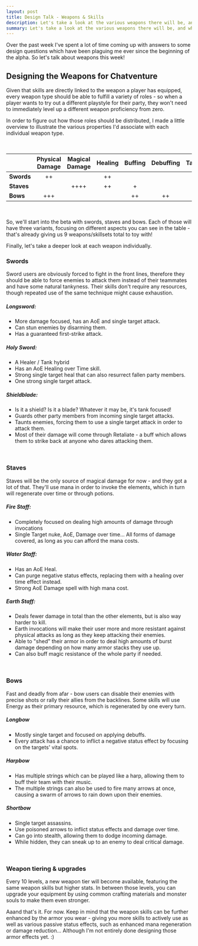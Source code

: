 ```yaml
---
layout: post
title: Design Talk - Weapons & Skills
description: Let's take a look at the various weapons there will be, and which skills they'll provide.
summary: Let's take a look at the various weapons there will be, and which skills they'll provide.
---
```


Over the past week I've spent a lot of time coming up with answers to some design questions which have been plaguing me ever since the beginning of the alpha. So let's talk about weapons this week!

## Designing the Weapons for Chatventure

Given that skills are directly linked to the weapon a player has equipped, every weapon type should be able to fulfill a variety of roles - so when a player wants to try out a different playstyle for their party, they won't need to immediately level up a different weapon proficiency from zero.

In order to figure out how those roles should be distributed, I made a little overview to illustrate the various properties I'd associate with each individual weapon type.

<br>

|             | Physical Damage | Magical Damage | Healing | Buffing | Debuffing | Tanking |
|-------------|:---------------:|:--------------:|:-------:|:-------:|:---------:|:-------:|
| **Swords**  | ++              |                | ++      |         |           | +++     |
| **Staves**  |                 | ++++           | ++      | +       |           | +       |
| **Bows**    | +++             |                |         | ++      | ++        |         |

<!--
| Hammers | +++             |                |         |         | ++        | +++     |
| Tomes   |                 | +++            | ++      | ++      | ++        |         |
| Claws   | +++             | ++             |         |         | +         | +       |
| Spears  | ++              |                |         |         | ++        | +++     |
| Knives  | +               | +              |         |         | ++++      |         |
-->

<br>

So, we'll start into the beta with swords, staves and bows. Each of those will have three variants, focusing on different aspects you can see in the table - that's already giving us 9 weapons/skillsets total to toy with!

Finally, let's take a deeper look at each weapon individually.

### Swords
Sword users are obviously forced to fight in the front lines, therefore they should be able to force enemies to attack them instead of their teammates and have some natural tankyness. Their skills don't require any resources, though repeated use of the same technique might cause exhaustion.

##### Longsword:
* More damage focused, has an AoE and single target attack.
* Can stun enemies by disarming them.
* Has a guaranteed first-strike attack.

##### Holy Sword:
* A Healer / Tank hybrid
* Has an AoE Healing over Time skill.
* Strong single target heal that can also resurrect fallen party members.
* One strong single target attack.

##### Shieldblade:
* Is it a shield? Is it a blade? Whatever it may be, it's tank focused!
* Guards other party members from incoming single target attacks.
* Taunts enemies, forcing them to use a single target attack in order to attack them.
* Most of their damage will come through Retaliate - a buff which allows them to strike back at anyone who dares attacking them.

<br>

### Staves
Staves will be the only source of magical damage for now - and they got a lot of that. They'll use mana in order to invoke the elements, which in turn will regenerate over time or through potions.

##### Fire Staff:
* Completely focused on dealing high amounts of damage through invocations
* Single Target nuke, AoE, Damage over time... All forms of damage covered, as long as you can afford the mana costs.

##### Water Staff:
* Has an AoE Heal.
* Can purge negative status effects, replacing them with a healing over time effect instead.
* Strong AoE Damage spell with high mana cost.

##### Earth Staff:
* Deals fewer damage in total than the other elements, but is also way harder to kill.
* Earth invocations will make their user more and more resistant against physical attacks as long as they keep attacking their enemies.
* Able to "shed" their armor in order to deal high amounts of burst damage depending on how many armor stacks they use up.
* Can also buff magic resistance of the whole party if needed.

<br>

### Bows
Fast and deadly from afar - bow users can disable their enemies with precise shots or rally their allies from the backlines. Some skills will use Energy as their primary resource, which is regenerated by one every turn.

##### Longbow
* Mostly single target and focused on applying debuffs.
* Every attack has a chance to inflict a negative status effect by focusing on the targets' vital spots.

##### Harpbow
* Has multiple strings which can be played like a harp, allowing them to buff their team with their music.
* The multiple strings can also be used to fire many arrows at once, causing a swarm of arrows to rain down upon their enemies.

##### Shortbow
* Single target assassins.
* Use poisoned arrows to inflict status effects and damage over time.
* Can go into stealth, allowing them to dodge incoming damage.
* While hidden, they can sneak up to an enemy to deal critical damage.

<br>

### Weapon tiering & upgrades
Every 10 levels, a new weapon tier will become available, featuring the same weapon skills but higher stats.
In between those levels, you can upgrade your equipment by using common crafting materials and monster souls to make them even stronger.

Aaand that's it. For now. 
Keep in mind that the weapon skills can be further enhanced by the armor you wear - giving you more skills to actively use as well as various passive status effects, such as enhanced mana regeneration or damage reduction... Although I'm not entirely done designing those armor effects yet. :)